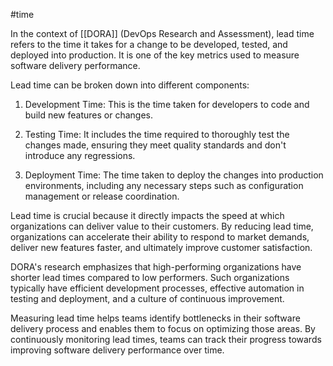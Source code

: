 #time

In the context of [[DORA]] (DevOps Research and Assessment), lead time refers to the time it takes for a change to be developed, tested, and deployed into production. It is one of the key metrics used to measure software delivery performance.

Lead time can be broken down into different components:

1. Development Time: This is the time taken for developers to code and build new features or changes.

2. Testing Time: It includes the time required to thoroughly test the changes made, ensuring they meet quality standards and don't introduce any regressions.

3. Deployment Time: The time taken to deploy the changes into production environments, including any necessary steps such as configuration management or release coordination.

Lead time is crucial because it directly impacts the speed at which organizations can deliver value to their customers. By reducing lead time, organizations can accelerate their ability to respond to market demands, deliver new features faster, and ultimately improve customer satisfaction.

DORA's research emphasizes that high-performing organizations have shorter lead times compared to low performers. Such organizations typically have efficient development processes, effective automation in testing and deployment, and a culture of continuous improvement.

Measuring lead time helps teams identify bottlenecks in their software delivery process and enables them to focus on optimizing those areas. By continuously monitoring lead times, teams can track their progress towards improving software delivery performance over time.